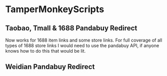 # TamperMonkeyScripts

## Taobao, Tmall & 1688 Pandabuy Redirect
Now works for 1688 item links and some store links. For full coverage of all types of 1688 store links I would need to use the pandabuy API, if anyone knows how to do this that would be lit.

## Weidian Pandabuy Redirect 
